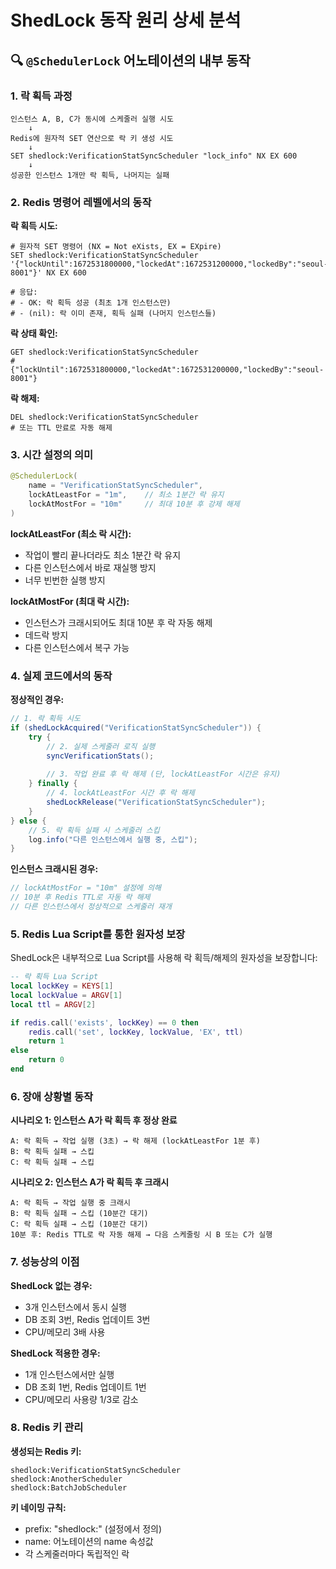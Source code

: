 # ShedLock 동작 원리 상세 분석

## 🔍 `@SchedulerLock` 어노테이션의 내부 동작

### 1. 락 획득 과정

```
인스턴스 A, B, C가 동시에 스케줄러 실행 시도
    ↓
Redis에 원자적 SET 연산으로 락 키 생성 시도
    ↓
SET shedlock:VerificationStatSyncScheduler "lock_info" NX EX 600
    ↓
성공한 인스턴스 1개만 락 획득, 나머지는 실패
```

### 2. Redis 명령어 레벨에서의 동작

**락 획득 시도:**
```redis
# 원자적 SET 명령어 (NX = Not eXists, EX = EXpire)
SET shedlock:VerificationStatSyncScheduler '{"lockUntil":1672531800000,"lockedAt":1672531200000,"lockedBy":"seoul-8001"}' NX EX 600

# 응답:
# - OK: 락 획득 성공 (최초 1개 인스턴스만)
# - (nil): 락 이미 존재, 획득 실패 (나머지 인스턴스들)
```

**락 상태 확인:**
```redis
GET shedlock:VerificationStatSyncScheduler
# {"lockUntil":1672531800000,"lockedAt":1672531200000,"lockedBy":"seoul-8001"}
```

**락 해제:**
```redis
DEL shedlock:VerificationStatSyncScheduler
# 또는 TTL 만료로 자동 해제
```

### 3. 시간 설정의 의미

```java
@SchedulerLock(
    name = "VerificationStatSyncScheduler",
    lockAtLeastFor = "1m",    // 최소 1분간 락 유지
    lockAtMostFor = "10m"     // 최대 10분 후 강제 해제
)
```

**lockAtLeastFor (최소 락 시간):**
- 작업이 빨리 끝나더라도 최소 1분간 락 유지
- 다른 인스턴스에서 바로 재실행 방지
- 너무 빈번한 실행 방지

**lockAtMostFor (최대 락 시간):**
- 인스턴스가 크래시되어도 최대 10분 후 락 자동 해제
- 데드락 방지
- 다른 인스턴스에서 복구 가능

### 4. 실제 코드에서의 동작

**정상적인 경우:**
```java
// 1. 락 획득 시도
if (shedLockAcquired("VerificationStatSyncScheduler")) {
    try {
        // 2. 실제 스케줄러 로직 실행
        syncVerificationStats();
        
        // 3. 작업 완료 후 락 해제 (단, lockAtLeastFor 시간은 유지)
    } finally {
        // 4. lockAtLeastFor 시간 후 락 해제
        shedLockRelease("VerificationStatSyncScheduler");
    }
} else {
    // 5. 락 획득 실패 시 스케줄러 스킵
    log.info("다른 인스턴스에서 실행 중, 스킵");
}
```

**인스턴스 크래시된 경우:**
```java
// lockAtMostFor = "10m" 설정에 의해
// 10분 후 Redis TTL로 자동 락 해제
// 다른 인스턴스에서 정상적으로 스케줄러 재개
```

### 5. Redis Lua Script를 통한 원자성 보장

ShedLock은 내부적으로 Lua Script를 사용해 락 획득/해제의 원자성을 보장합니다:

```lua
-- 락 획득 Lua Script
local lockKey = KEYS[1]
local lockValue = ARGV[1] 
local ttl = ARGV[2]

if redis.call('exists', lockKey) == 0 then
    redis.call('set', lockKey, lockValue, 'EX', ttl)
    return 1
else 
    return 0
end
```

### 6. 장애 상황별 동작

**시나리오 1: 인스턴스 A가 락 획득 후 정상 완료**
```
A: 락 획득 → 작업 실행 (3초) → 락 해제 (lockAtLeastFor 1분 후)
B: 락 획득 실패 → 스킵
C: 락 획득 실패 → 스킵
```

**시나리오 2: 인스턴스 A가 락 획득 후 크래시**
```
A: 락 획득 → 작업 실행 중 크래시
B: 락 획득 실패 → 스킵 (10분간 대기)
C: 락 획득 실패 → 스킵 (10분간 대기)
10분 후: Redis TTL로 락 자동 해제 → 다음 스케줄링 시 B 또는 C가 실행
```

### 7. 성능상의 이점

**ShedLock 없는 경우:**
- 3개 인스턴스에서 동시 실행
- DB 조회 3번, Redis 업데이트 3번
- CPU/메모리 3배 사용

**ShedLock 적용한 경우:**
- 1개 인스턴스에서만 실행  
- DB 조회 1번, Redis 업데이트 1번
- CPU/메모리 사용량 1/3로 감소

### 8. Redis 키 관리

**생성되는 Redis 키:**
```
shedlock:VerificationStatSyncScheduler
shedlock:AnotherScheduler
shedlock:BatchJobScheduler
```

**키 네이밍 규칙:**
- prefix: "shedlock:" (설정에서 정의)
- name: 어노테이션의 name 속성값
- 각 스케줄러마다 독립적인 락
